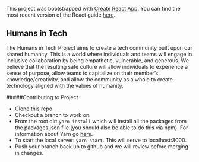 This project was bootstrapped with [Create React App](https://github.com/facebookincubator/create-react-app).
You can find the most recent version of the React guide [here](https://github.com/facebookincubator/create-react-app/blob/master/packages/react-scripts/template/README.md).

## Humans in Tech

The Humans in Tech Project aims to create a tech community built upon our shared humanity. This is a world where individuals and teams will engage in inclusive collaboration by being empathetic, vulnerable, and generous. We believe that the resulting safe culture will allow individuals to experience a sense of purpose, allow teams to capitalize on their member’s knowledge/creativity, and allow the community as a whole to create technology aligned with the values of humanity.

#####Contributing to Project

* Clone this repo.
* Checkout a branch to work on.
* From the root dir: `yarn install` which will install all the packages from the packages.json file (you should also be able to do this via npm). For information about Yarn go [here](https://yarnpkg.com/lang/en/docs/cli/install/).
* To start the local server: `yarn start`. This will serve to localhost:3000.
* Push your branch back up to github and we will review before merging in changes.
